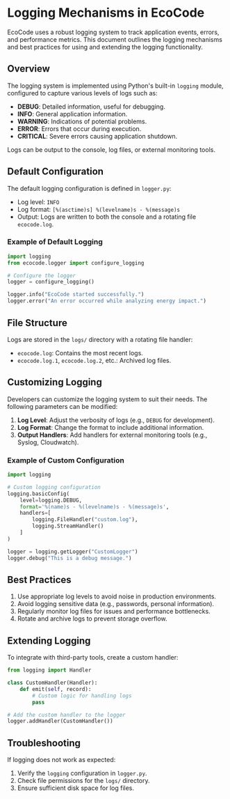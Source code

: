 # Logging Mechanisms in EcoCode

EcoCode uses a robust logging system to track application events, errors, and performance metrics. This document outlines the logging mechanisms and best practices for using and extending the logging functionality.

## Overview

The logging system is implemented using Python's built-in `logging` module, configured to capture various levels of logs such as:

- **DEBUG**: Detailed information, useful for debugging.
- **INFO**: General application information.
- **WARNING**: Indications of potential problems.
- **ERROR**: Errors that occur during execution.
- **CRITICAL**: Severe errors causing application shutdown.

Logs can be output to the console, log files, or external monitoring tools.

## Default Configuration

The default logging configuration is defined in `logger.py`:

- Log level: `INFO`
- Log format: `[%(asctime)s] %(levelname)s - %(message)s`
- Output: Logs are written to both the console and a rotating file `ecocode.log`.

### Example of Default Logging

```python
import logging
from ecocode.logger import configure_logging

# Configure the logger
logger = configure_logging()

logger.info("EcoCode started successfully.")
logger.error("An error occurred while analyzing energy impact.")
```

## File Structure

Logs are stored in the `logs/` directory with a rotating file handler:

- `ecocode.log`: Contains the most recent logs.
- `ecocode.log.1`, `ecocode.log.2`, etc.: Archived log files.

## Customizing Logging

Developers can customize the logging system to suit their needs. The following parameters can be modified:

1. **Log Level**: Adjust the verbosity of logs (e.g., `DEBUG` for development).
2. **Log Format**: Change the format to include additional information.
3. **Output Handlers**: Add handlers for external monitoring tools (e.g., Syslog, Cloudwatch).

### Example of Custom Configuration

```python
import logging

# Custom logging configuration
logging.basicConfig(
    level=logging.DEBUG,
    format='%(name)s - %(levelname)s - %(message)s',
    handlers=[
        logging.FileHandler("custom.log"),
        logging.StreamHandler()
    ]
)

logger = logging.getLogger("CustomLogger")
logger.debug("This is a debug message.")
```

## Best Practices

1. Use appropriate log levels to avoid noise in production environments.
2. Avoid logging sensitive data (e.g., passwords, personal information).
3. Regularly monitor log files for issues and performance bottlenecks.
4. Rotate and archive logs to prevent storage overflow.

## Extending Logging

To integrate with third-party tools, create a custom handler:

```python
from logging import Handler

class CustomHandler(Handler):
    def emit(self, record):
        # Custom logic for handling logs
        pass

# Add the custom handler to the logger
logger.addHandler(CustomHandler())
```

## Troubleshooting

If logging does not work as expected:

1. Verify the `logging` configuration in `logger.py`.
2. Check file permissions for the `logs/` directory.
3. Ensure sufficient disk space for log files.
